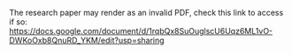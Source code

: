 The research paper may render as an invalid PDF, check this link to access if so: https://docs.google.com/document/d/1rqbQx8SuOuglscU6Uqz6ML1vO-DWKoOxb8QnuRD_YKM/edit?usp=sharing 
